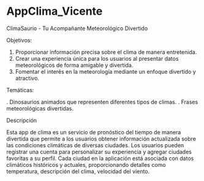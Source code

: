# AppClima_Vicente

ClimaSaurio - Tu Acompañante Meteorológico Divertido

Objetivos:

1. Proporcionar información precisa sobre el clima de manera entretenida.
2. Crear una experiencia única para los usuarios al presentar datos meteorológicos de forma amigable y divertida.
3. Fomentar el interés en la meteorología mediante un enfoque divertido y atractivo.

Temáticas:

. Dinosaurios animados que representen diferentes tipos de climas.
. Frases meteorológicas divertidas.

Descripción

Esta app de clima es un servicio de pronóstico del tiempo de manera divertida que permite a los usuarios obtener información actualizada sobre las condiciones climáticas de diversas ciudades. 
Los usuarios pueden registrar una cuenta para personalizar su experiencia y agregar ciudades favoritas a su perfil. 
Cada ciudad en la aplicación está asociada con datos climáticos históricos y actuales, proporcionando detalles como temperatura, descripción del clima, velocidad del viento.
